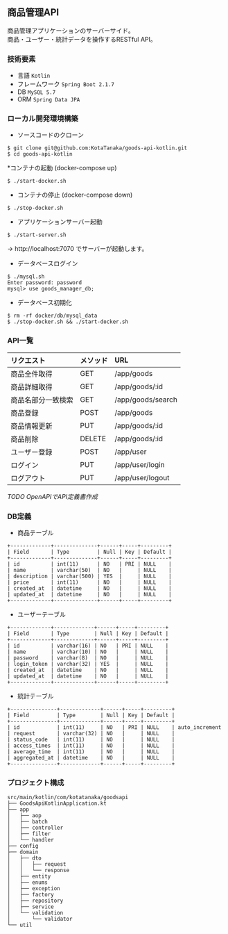 ## 商品管理API
商品管理アプリケーションのサーバーサイド。  
商品・ユーザー・統計データを操作するRESTful API。

### 技術要素
* 言語 `Kotlin`
* フレームワーク `Spring Boot 2.1.7`
* DB `MySQL 5.7`
* ORM `Spring Data JPA`

### ローカル開発環境構築

* ソースコードのクローン

```
$ git clone git@github.com:KotaTanaka/goods-api-kotlin.git
$ cd goods-api-kotlin
```

*コンテナの起動 (docker-compose up)

```
$ ./start-docker.sh
```

* コンテナの停止 (docker-compose down)

```
$ ./stop-docker.sh
```

* アプリケーションサーバー起動

```
$ ./start-server.sh
```

→ http://localhost:7070 でサーバーが起動します。

* データベースログイン

```
$ ./mysql.sh
Enter password: password
mysql> use goods_manager_db;
```

* データベース初期化

```
$ rm -rf docker/db/mysql_data
$ ./stop-docker.sh && ./start-docker.sh
```

### API一覧
| リクエスト | メソッド | URL |
|:---|:---|:---|
| 商品全件取得 | GET | /app/goods |
| 商品詳細取得 | GET | /app/goods/:id |
| 商品名部分一致検索 | GET | /app/goods/search |
| 商品登録 | POST | /app/goods |
| 商品情報更新 | PUT | /app/goods/:id |
| 商品削除 | DELETE | /app/goods/:id |
| ユーザー登録 | POST | /app/user |
| ログイン | PUT | /app/user/login |
| ログアウト | PUT | /app/user/logout |

*TODO OpenAPIでAPI定義書作成*

### DB定義
* 商品テーブル
```
+-------------+--------------+------+-----+---------+
| Field       | Type         | Null | Key | Default |
+-------------+--------------+------+-----+---------+
| id          | int(11)      | NO   | PRI | NULL    |
| name        | varchar(50)  | NO   |     | NULL    |
| description | varchar(500) | YES  |     | NULL    |
| price       | int(11)      | NO   |     | NULL    |
| created_at  | datetime     | NO   |     | NULL    |
| updated_at  | datetime     | NO   |     | NULL    |
+-------------+--------------+------+-----+---------+
```

* ユーザーテーブル
```
+-------------+-------------+------+-----+---------+
| Field       | Type        | Null | Key | Default |
+-------------+-------------+------+-----+---------+
| id          | varchar(16) | NO   | PRI | NULL    |
| name        | varchar(10) | NO   |     | NULL    |
| password    | varchar(8)  | NO   |     | NULL    |
| login_token | varchar(32) | YES  |     | NULL    |
| created_at  | datetime    | NO   |     | NULL    |
| updated_at  | datetime    | NO   |     | NULL    |
+-------------+-------------+------+-----+---------+
```

* 統計テーブル
```
+---------------+-------------+------+-----+---------+
| Field         | Type        | Null | Key | Default |
+---------------+-------------+------+-----+---------+
| id            | int(11)     | NO   | PRI | NULL    | auto_increment
| request       | varchar(32) | NO   |     | NULL    |
| status_code   | int(11)     | NO   |     | NULL    |
| access_times  | int(11)     | NO   |     | NULL    |
| average_time  | int(11)     | NO   |     | NULL    |
| aggregated_at | datetime    | NO   |     | NULL    |
+---------------+-------------+------+-----+---------+
```

### プロジェクト構成
```
src/main/kotlin/com/kotatanaka/goodsapi
├── GoodsApiKotlinApplication.kt
├── app
│   ├── aop
│   ├── batch
│   ├── controller
│   ├── filter
│   └── handler
├── config
├── domain
│   ├── dto
│   │   ├── request
│   │   └── response
│   ├── entity
│   ├── enums
│   ├── exception
│   ├── factory
│   ├── repository
│   ├── service
│   └── validation
│       └── validator
└── util
```
